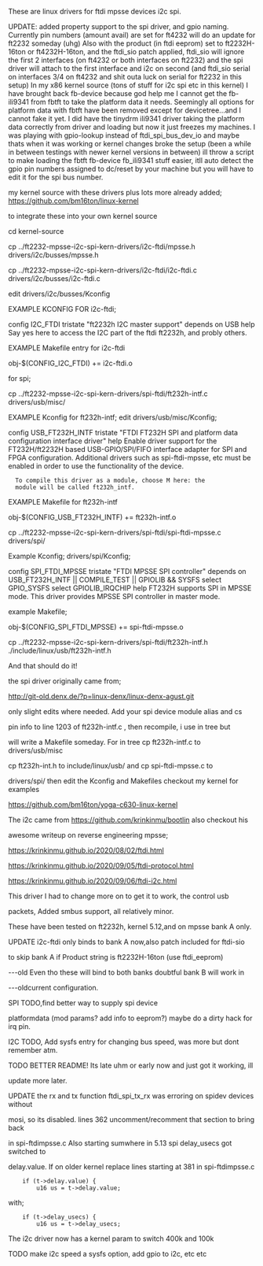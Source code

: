 These are linux drivers for ftdi mpsse devices i2c spi.

UPDATE: added property support to the spi driver, and gpio naming. Currently pin numbers (amount avail) are set for ft4232 will do an update for ft2232 someday (uhg) Also with the product (in ftdi eeprom) set to ft2232H-16ton or ft4232H-16ton, and the ftdi_sio patch applied, ftdi_sio will ignore the first 2 interfaces (on ft4232 or both interfaces on ft2232) and the spi driver will attach to the first interface and i2c on second (and ftdi_sio serial on interfaces 3/4 on ft4232 and shit outa luck on serial for ft2232 in this setup) In my x86 kernel source (tons of stuff for i2c spi etc in this kernel) I have brought back fb-device because god help me I cannot get the fb-ili9341 from fbtft to take the platform data it needs. Seemingly all options for platform data with fbtft have been removed except for devicetree...and I cannot fake it yet. I did have the tinydrm ili9341 driver taking the platform data correctly from driver and loading but now it just freezes my machines. I was playing with gpio-lookup instead of  ftdi_spi_bus_dev_io and maybe thats when it was working or kernel changes broke the setup (been a while in between testings with newer kernel versions in between) ill throw a script to make loading the fbtft fb-device fb_ili9341 stuff easier, itll auto detect the gpio pin numbers assigned to dc/reset by your machine but you will have to edit it for the spi bus number. 

my kernel source with these drivers plus lots more already added; https://github.com/bm16ton/linux-kernel

to integrate these into your own kernel source 

cd kernel-source

cp ../ft2232-mpsse-i2c-spi-kern-drivers/i2c-ftdi/mpsse.h drivers/i2c/busses/mpsse.h

cp ../ft2232-mpsse-i2c-spi-kern-drivers/i2c-ftdi/i2c-ftdi.c drivers/i2c/busses/i2c-ftdi.c

edit drivers/i2c/busses/Kconfig

EXAMPLE KCONFIG FOR i2c-ftdi;

config I2C_FTDI
	tristate "ft2232h I2C master support"
	depends on USB
	help
	  Say yes here to access the I2C part of the ftdi
	  ft2232h, and probly others.

EXAMPLE Makefile entry for i2c-ftdi

obj-$(CONFIG_I2C_FTDI)	+= i2c-ftdi.o

for spi;

cp ../ft2232-mpsse-i2c-spi-kern-drivers/spi-ftdi/ft232h-intf.c drivers/usb/misc/

EXAMPLE Kconfig for ft232h-intf; edit drivers/usb/misc/Kconfig;

config USB_FT232H_INTF
	tristate "FTDI FT232H SPI and platform data configuration interface driver"
	help
	  Enable driver support for the FT232H/ft2232H based USB-GPIO/SPI/FIFO
	  interface adapter for SPI and FPGA configuration. Additional drivers
	  such as spi-ftdi-mpsse, etc must be enabled in order to use the
	  functionality of the device.

	  To compile this driver as a module, choose M here: the
	  module will be called ft232h_intf.

EXAMPLE Makefile for ft232h-intf

obj-$(CONFIG_USB_FT232H_INTF)		+= ft232h-intf.o

cp ../ft2232-mpsse-i2c-spi-kern-drivers/spi-ftdi/spi-ftdi-mpsse.c drivers/spi/

Example Kconfig; drivers/spi/Kconfig;

config SPI_FTDI_MPSSE
	tristate "FTDI MPSSE SPI controller"
	depends on USB_FT232H_INTF || COMPILE_TEST || GPIOLIB && SYSFS
 	select GPIO_SYSFS
 	select GPIOLIB_IRQCHIP
	help
	  FT232H supports SPI in MPSSE mode. This driver provides MPSSE
	  SPI controller in master mode.

example Makefile; 

obj-$(CONFIG_SPI_FTDI_MPSSE)		+= spi-ftdi-mpsse.o

cp ../ft2232-mpsse-i2c-spi-kern-drivers/spi-ftdi/ft232h-intf.h ./include/linux/usb/ft232h-intf.h

And that should do it!

the spi driver originally came from;

 http://git-old.denx.de/?p=linux-denx/linux-denx-agust.git

 only slight edits where needed. Add your spi device module alias and cs

 pin info to line 1203 of ft232h-intf.c , then recompile, i use in tree but

 will write a Makefile someday. For in tree cp ft232h-intf.c to drivers/usb/misc

 cp ft232h-int.h to include/linux/usb/ and cp spi-ftdi-mpsse.c to

 drivers/spi/ then edit the Kconfig and Makefiles checkout my kernel for examples

 https://github.com/bm16ton/yoga-c630-linux-kernel

 The i2c came from https://github.com/krinkinmu/bootlin also checkout his

 awesome writeup on reverse engineering mpsse;

 https://krinkinmu.github.io/2020/08/02/ftdi.html

 https://krinkinmu.github.io/2020/09/05/ftdi-protocol.html

 https://krinkinmu.github.io/2020/09/06/ftdi-i2c.html

 This driver I had to change more on to get it to work, the control usb

 packets, Added smbus support, all relatively minor.

 These have been tested on ft2232h, kernel 5.12,and on mpsse bank A only.

 UPDATE i2c-ftdi only binds to bank A now,also patch included for ftdi-sio

 to skip bank A if Product string is ft2232H-16ton (use ftdi_eeprom)

 ---old Even tho these will bind to both banks doubtful bank B will work in

 ---oldcurrent configuration.

 SPI TODO,find better way to supply spi device

 platformdata (mod params? add info to eeprom?) maybe do a dirty hack for irq pin.

 I2C TODO, Add sysfs entry for changing bus speed, was more but dont remember atm.

 TODO BETTER README! Its late uhm or early now and just got it working, ill

 update more later.


UPDATE the rx and tx function ftdi_spi_tx_rx was erroring on spidev devices without

mosi, so its disabled. lines 362 uncomment/recomment that section to bring back

in spi-ftdimpsse.c Also starting sumwhere in 5.13 spi delay_usecs got switched to

delay.value. If on older kernel replace lines starting at 381 in spi-ftdimpsse.c

		if (t->delay.value) {
			u16 us = t->delay.value;

with;

		if (t->delay_usecs) {
			u16 us = t->delay_usecs;

The i2c driver now has a kernel param to switch 400k and 100k

TODO make i2c speed a sysfs option, add gpio to i2c, etc etc
